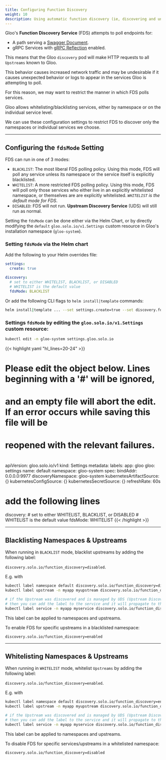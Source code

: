 ```yaml
---
title: Configuring Function Discovery
weight: 10
description: Using automatic function discovery (ie, discovering and understanding Swagger/OAS docs or gRPC reflection)
---
```


Gloo's **Function Discovery Service** (FDS) attempts to poll endpoints for:

* A path serving a [Swagger Document](https://swagger.io/specification/).
* gRPC Services with [gRPC Reflection](https://github.com/grpc/grpc/blob/master/doc/server-reflection.md) enabled.

This means that the Gloo `discovery` pod will make HTTP requests to all `Upstreams` known to Gloo.

This behavior causes increased network traffic and may be undesirable if it causes unexpected behavior or logs to appear in the services Gloo is attempting to poll.

For this reason, we may want to restrict the manner in which FDS polls services.

Gloo allows whitelisting/blacklisting services, either by namespace or on the individual service level.

We can use these configuration settings to restrict FDS to discover only the namespaces or individual services we choose.

---

## Configuring the `fdsMode` Setting

FDS can run in one of 3 modes:

* `BLACKLIST`: The most liberal FDS polling policy. Using this mode, FDS will poll any service unless its namespace or the service itself is explicitly blacklisted.
* `WHITELIST`: A more restricted FDS polling policy. Using this mode, FDS will poll only those services who either live in an explicitly whitelisted namespace, or themselves are are explicitly whitelisted. *`WHITELIST` is the default mode for FDS*.
* `DISABLED`: FDS will not run. **Upstream Discovery Service** (UDS) will still run as normal.

Setting the `fdsMode` can be done either via the Helm Chart, or by directly modifying the `default` `gloo.solo.io/v1.Settings` custom resource in Gloo's installation namespace (`gloo-system`).

### Setting `fdsMode` via the Helm chart

Add the following to your Helm overrides file: 
```yaml
settings:
  create: true

discovery:
  # set to either WHITELIST, BLACKLIST, or DISABLED
  # WHITELIST is the default value
  fdsMode: BLACKLIST
```

Or add the following CLI flags to `helm install|template` commands:

```bash
helm install|template ... --set settings.create=true --set discovery.fdsMode=BLACKLIST
```

### Settings `fdsMode` by editing the `gloo.solo.io/v1.Settings` custom resource:

```bash
kubectl edit -n gloo-system settings.gloo.solo.io
```
{{< highlight yaml "hl_lines=20-24" >}}
# Please edit the object below. Lines beginning with a '#' will be ignored,
# and an empty file will abort the edit. If an error occurs while saving this file will be
# reopened with the relevant failures.
#
apiVersion: gloo.solo.io/v1
kind: Settings
metadata:
  labels:
    app: gloo
    gloo: settings
  name: default
  namespace: gloo-system
spec:
  bindAddr: 0.0.0.0:9977
  discoveryNamespace: gloo-system
  kubernetesArtifactSource: {}
  kubernetesConfigSource: {}
  kubernetesSecretSource: {}
  refreshRate: 60s
  # add the following lines
  discovery:
    # set to either WHITELIST, BLACKLIST, or DISABLED
    # WHITELIST is the default value
    fdsMode: WHITELIST
{{< /highlight >}}

---

## Blacklisting Namespaces & Upstreams

When running in `BLACKLIST` mode, blacklist upstreams by adding the following label:

`discovery.solo.io/function_discovery=disabled`.

E.g. with

```bash
kubectl label namespace default discovery.solo.io/function_discovery=disabled
kubectl label upstream -n myapp myupstream discovery.solo.io/function_discovery=disabled

# if the Upstream was discovered and is managed by UDS (Upstream Discovery Service)
# then you can add the label to the service and it will propagate to the Upstream
kubectl label service -n myapp myservice discovery.solo.io/function_discovery=disabled
```

This label can be applied to namespaces and upstreams.

To enable FDS for specific upstreams in a blacklisted namespace:

`discovery.solo.io/function_discovery=enabled`

---

## Whitelisting Namespaces & Upstreams

When running in `WHITELIST` mode, whitelist `Upstreams` by adding the following label:

`discovery.solo.io/function_discovery=enabled`.

E.g. with

```bash
kubectl label namespace default discovery.solo.io/function_discovery=enabled
kubectl label upstream -n myapp myupstream discovery.solo.io/function_discovery=enabled

# if the Upstream was discovered and is managed by UDS (Upstream Discovery Service)
# then you can add the label to the service and it will propagate to the Upstream
kubectl label service -n myapp myservice discovery.solo.io/function_discovery=enabled
```

This label can be applied to namespaces and upstreams.

To disable FDS for specific services/upstreams in a whitelisted namespace:

`discovery.solo.io/function_discovery=disabled`
